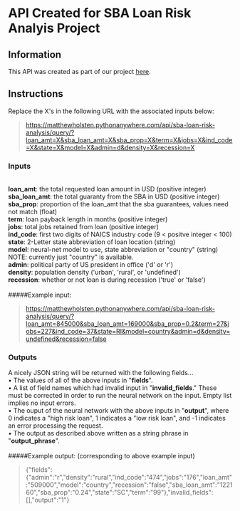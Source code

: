 # API Created for SBA Loan Risk Analyis Project

## Information
This API was created as part of our project [here](https://github.com/MatthewHolsten/sba-loan-risk-analysis).

## Instructions

Replace the X's in the following URL with the associated inputs below:
>https://matthewholsten.pythonanywhere.com/api/sba-loan-risk-analysis/query/?loan_amt=X&sba_loan_amt=X&sba_prop=X&term=X&jobs=X&ind_code=X&state=X&model=X&admin=d&density=X&recession=X


### Inputs
\
**loan_amt**:       the total requested loan amount in USD (positive integer)\
**sba_loan_amt**:   the total guaranty from the SBA in USD (positive integer)\
**sba_prop**:       proportion of the loan_amt that the sba guarantees, values need not match (float)\
**term**:           loan payback length in months (positive integer)\
**jobs**:           total jobs retained from loan (positive integer)\
**ind_code**:       first two digits of NAICS industry code (9 < positve integer < 100)\
**state**:          2-Letter state abbreviation of loan location (string)\
**model**:          neural-net model to use, state abbreviation or "country" (string) NOTE: currently just "country" is available.\
**admin**:          political party of US president in office ('d' or 'r')\
**density**:        population density ('urban', 'rural', or 'undefined')\
**recession**:      whether or not loan is during recession ('true' or 'false')\
\
#####Example input: 
> https://matthewholsten.pythonanywhere.com/api/sba-loan-risk-analysis/query/?loan_amt=845000&sba_loan_amt=169000&sba_prop=0.2&term=27&jobs=227&ind_code=37&state=RI&model=country&admin=d&density=undefined&recession=false

### Outputs
A nicely JSON string will be returned with the following fields...\
• The values of all of the above inputs in "**fields**".\
• A list of field names which had invalid input in "**invalid_fields**." These must be
    corrected in order to run the neural network on the input. Empty list implies no input errors.\
• The ouput of the neural network with the above inputs in "**output**", where 0 indicates
    a "high risk loan", 1 indicates a "low risk loan", and -1 indicates an error processing
    the request.\
• The output as described above written as a string phrase in "**output_phrase**".\
\
#####Example output:
(corresponding to above example input)
> {"fields":{"admin":"r","density":"rural","ind_code":"474","jobs":"176","loan_amt":"509000","model":"country","recession":"false","sba_loan_amt":"122160","sba_prop":"0.24","state":"SC","term":"99"},"invalid_fields":[],"output":"1"}
